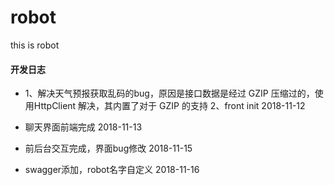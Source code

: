 # robot
this is robot

#### 开发日志

- 1、解决天气预报获取乱码的bug，原因是接口数据是经过 GZIP 压缩过的，使用HttpClient 解决，其内置了对于 GZIP 的支持
  2、front init   2018-11-12
  
- 聊天界面前端完成   2018-11-13   

- 前后台交互完成，界面bug修改   2018-11-15

- swagger添加，robot名字自定义  2018-11-16